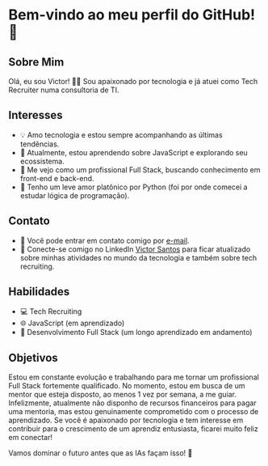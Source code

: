 # Bem-vindo ao meu perfil do GitHub! 👋

## Sobre Mim
Olá, eu sou Victor! 👨‍💻 Sou apaixonado por tecnologia e já atuei como Tech Recruiter numa consultoria de TI. 

## Interesses
- 💡 Amo tecnologia e estou sempre acompanhando as últimas tendências.
- 🚀 Atualmente, estou aprendendo sobre JavaScript e explorando seu ecossistema.
- 🔧 Me vejo como um profissional Full Stack, buscando conhecimento em front-end e back-end.
- 🐍 Tenho um leve amor platônico por Python (foi por onde comecei a estudar lógica de programação).

## Contato
- 📧 Você pode entrar em contato comigo por [e-mail](mailto:victorsfdev@gmail.com).
- 🔗 Conecte-se comigo no LinkedIn [Victor Santos](https://www.linkedin.com/in/victorsantosmf/) para ficar atualizado sobre minhas atividades no mundo da tecnologia e também sobre tech recruiting.

## Habilidades
- 💻 Tech Recruiting
- 🌐 JavaScript (em aprendizado)
- 📱 Desenvolvimento Full Stack (um longo aprendizado em andamento)
## Objetivos
Estou em constante evolução e trabalhando para me tornar um profissional Full Stack fortemente qualificado. No momento, estou em busca de um mentor que esteja disposto, ao menos 1 vez por semana, a me guiar. Infelizmente, atualmente não disponho de recursos financeiros para pagar uma mentoria, mas estou genuinamente comprometido com o processo de aprendizado. Se você é apaixonado por tecnologia e tem interesse em contribuir para o crescimento de um aprendiz entusiasta, ficarei muito feliz em conectar!


Vamos dominar o futuro antes que as IAs façam isso! 🚀
